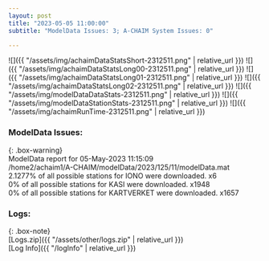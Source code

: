 ```yaml
---
layout: post
title: "2023-05-05 11:00:00"
subtitle: "ModelData Issues: 3; A-CHAIM System Issues: 0"

---
```


![]({{ "/assets/img/achaimDataStatsShort-2312511.png" | relative_url }})
![]({{ "/assets/img/achaimDataStatsLong00-2312511.png" | relative_url }})
![]({{ "/assets/img/achaimDataStatsLong01-2312511.png" | relative_url }})
![]({{ "/assets/img/achaimDataStatsLong02-2312511.png" | relative_url }})
![]({{ "/assets/img/modelDataDataStats-2312511.png" | relative_url }})
![]({{ "/assets/img/modelDataStationStats-2312511.png" | relative_url }})
![]({{ "/assets/img/achaimRunTime-2312511.png" | relative_url }})


### ModelData Issues:  
  
{: .box-warning}  
 ModelData report for 05-May-2023 11:15:09   
 /home2/achaim1/A-CHAIM/modelData/2023/125/11/modelData.mat   
 2.1277% of all possible stations for IONO were downloaded. x6   
 0% of all possible stations for KASI were downloaded. x1948   
 0% of all possible stations for KARTVERKET were downloaded. x1657   
  


### Logs:  
  
{: .box-note}  
[Logs.zip]({{ "/assets/other/logs.zip" | relative_url }})  
[Log Info]({{ "/logInfo" | relative_url }})  
